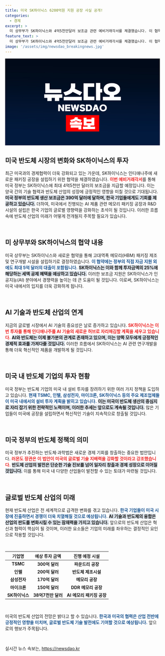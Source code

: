 ```yaml
---
title: 미국 SK하이닉스 6200억원 지원 공장 사실 공개!
categories:
  - 경제
excerpt: >
  미 상무부가 SK하이닉스와 4억5천만달러 보조금 관련 예비거래각서를 체결했습니다. 이 협약은 인디애나주에 AI 메모리 패키징 공장을 설립하며, 미국의 기술 경쟁력을 높이기 위한 중요한 첫걸음으로 평가받고 있습니다.
feature_text: >
  미 상무부가 SK하이닉스와 4억5천만달러 보조금 관련 예비거래각서를 체결했습니다. 이 협약은 인디애나주에 AI 메모리 패키징 공장을 설립하며, 미국의 기술 경쟁력을 높이기 위한 중요한 첫걸음으로 평가받고 있습니다.
image: '/assets/img/newsdao_breakingnews.jpg'
---
```


<p><img src="/assets/img/newsdao_breakingnews.jpg" alt="flaretime 속보" /></p>

<h2 data-ke-size="size26">미국 반도체 시장의 변화와 SK하이닉스의 투자</h2>

<p data-ke-size="size16">최근 미국과의 경제협력이 더욱 강화되고 있는 가운데, SK하이닉스는 인디애나주에 새로운 패키징 공장을 설립하기 위한 협약을 체결하였습니다. <b><span style="color: #ee2323;">이번 예비거래각서</span></b>를 통해 미국 정부는 SK하이닉스에 최대 4억5천만 달러의 보조금을 지급할 예정입니다. 이는 양국 간의 기술 협력과 반도체 산업의 성장에 긍정적인 영향을 미칠 것으로 기대됩니다. <b><span style="background-color: #21538527;">미국 정부의 반도체 생산 보조금은 390억 달러에 달하며, 한국 기업들에게도 기회를 제공하고 있습니다.</span></b> 더하여, 미국에서 진행되는 AI 제품 관련 메모리 패키징 공장과 R&D 시설의 설립은 한국 기업의 글로벌 영향력을 강화하는 초석이 될 것입니다. 이러한 흐름 속에 반도체 산업의 미래가 어떻게 전개될지 주목할 필요가 있습니다.</p>

<p data-ke-size="size16">&nbsp;</p>

<h2 data-ke-size="size26">미 상무부와 SK하이닉스의 협약 내용</h2>

<p data-ke-size="size16">미국 상무부는 SK하이닉스와 새로운 협약을 통해 고대역폭 메모리(HBM) 패키징 제조 및 연구개발 시설을 설립하기로 결정하였습니다. <b><span style="color: #1a5490;">이 협약에는 정부의 직접 자금 지원 외에도 최대 5억 달러의 대출이 포함됩니다.</span></b> <b><span style="background-color: #21538527;">SK하이닉스는 이와 함께 투자금액의 25%에 해당하는 세액 공제 혜택을 예상하고 있습니다.</span></b> 이러한 보조금 지원은 SK하이닉스가 인공지능(AI) 분야에서 경쟁력을 높이는 데 큰 도움이 될 것입니다. 이로써, SK하이닉스는 미국 내에서의 입지를 더욱 강화하게 됩니다.</p>

<p data-ke-size="size16">&nbsp;</p>

<h2 data-ke-size="size26">AI 기술과 반도체 산업의 연계</h2>

<p data-ke-size="size16">지금의 글로벌 시장에서 AI 기술의 중요성은 날로 증가하고 있습니다. <b><span style="color: #ee2323;">SK하이닉스는 이번 투자를 통해 인디애나주를 AI 기술의 새로운 허브로 자리매김할 계획을 세우고 있습니다.</span></b> <b><span style="background-color: #21538527;">AI와 반도체는 이제 불가분의 관계로 존재하고 있으며, 이는 양쪽 모두에게 긍정적인 경제적 효과를 가져다줄 것입니다.</span></b> 이러한 흐름에서 SK하이닉스는 AI 관련 연구개발을 통해 더욱 혁신적인 제품을 개발하게 될 것입니다.</p>

<p data-ke-size="size16">&nbsp;</p>

<h2 data-ke-size="size26">미국 내 반도체 기업의 투자 현황</h2>

<p data-ke-size="size16">미국 정부는 반도체 기업의 미국 내 설비 투자를 장려하기 위한 여러 가지 정책을 도입하고 있습니다. <b><span style="color: #1a5490;">현재 TSMC, 인텔, 삼성전자, 마이크론, SK하이닉스 등의 주요 제조업체들이 미국 내에서의 설비 투자 계획을 밝히고 있습니다.</span></b> <b><span style="background-color: #21538527;">이는 미국이 반도체 생산의 중심지로 자리 잡기 위한 전략적인 노력이며, 이러한 추세는 앞으로도 계속될 것입니다.</span></b> 많은 기업들이 미국에 공장을 설립하면서 혁신적인 기술이 지속적으로 창출될 것입니다.</p>

<p data-ke-size="size16">&nbsp;</p>

<h2 data-ke-size="size26">미국 정부의 반도체 정책의 의미</h2>

<p data-ke-size="size16">미국 정부가 추진하는 반도체·과학법은 새로운 경제 기회를 창출하는 중요한 법안입니다. <b><span style="color: #ee2323;">러몬도 장관은 이 법안이 미국의 글로벌 기술 지배력을 강화할 것이라고 강조했습니다.</span></b> <b><span style="background-color: #21538527;">반도체 산업의 발전은 단순한 기술 진보를 넘어 일자리 창출과 경제 성장으로 이어질 것입니다.</span></b> 이를 통해 미국 내 다양한 산업들이 발전할 수 있는 토대가 마련될 것입니다.</p>

<p data-ke-size="size16">&nbsp;</p>

<h2 data-ke-size="size26">글로벌 반도체 산업의 미래</h2>

<p data-ke-size="size16">현재 반도체 산업은 전 세계적으로 급격한 변화를 겪고 있습니다. <b><span style="color: #1a5490;">한국 기업들이 미국 시장에 진출하면서 경쟁이 더욱 치열해질 것으로 예상됩니다.</span></b> <b><span style="background-color: #21538527;">AI 기술과 반도체의 융합은 산업의 판도를 변화시킬 수 있는 잠재력을 가지고 있습니다.</span></b> 앞으로의 반도체 산업은 혁신과 협력이 핵심이 될 것이며, 이러한 요소들은 기업의 미래를 좌우하는 결정적인 요인으로 작용할 것입니다.</p>

<p data-ke-size="size16">&nbsp;</p>

<table>
  <thead>
    <tr>
      <th>기업명</th>
      <th>예상 투자 금액</th>
      <th>진행 예정 시설</th>
    </tr>
  </thead>
  <tbody>
    <tr>
      <td style="text-align: center; height: 17px;"><b>TSMC</b></td>
      <td style="text-align: center; height: 17px;"><b>300억 달러</b></td>
      <td style="text-align: center; height: 17px;"><b>파운드리 공장</b></td>
    </tr>
    <tr>
      <td style="text-align: center; height: 17px;"><b>인텔</b></td>
      <td style="text-align: center; height: 17px;"><b>200억 달러</b></td>
      <td style="text-align: center; height: 17px;"><b>반도체 제조시설</b></td>
    </tr>
    <tr>
      <td style="text-align: center; height: 17px;"><b>삼성전자</b></td>
      <td style="text-align: center; height: 17px;"><b>170억 달러</b></td>
      <td style="text-align: center; height: 17px;"><b>메모리 공장</b></td>
    </tr>
    <tr>
      <td style="text-align: center; height: 17px;"><b>마이크론</b></td>
      <td style="text-align: center; height: 17px;"><b>150억 달러</b></td>
      <td style="text-align: center; height: 17px;"><b>DDR 메모리 공장</b></td>
    </tr>
    <tr>
      <td style="text-align: center; height: 17px;"><b>SK하이닉스</b></td>
      <td style="text-align: center; height: 17px;"><b>38억7천만 달러</b></td>
      <td style="text-align: center; height: 17px;"><b>AI 메모리 패키징 공장</b></td>
    </tr>
  </tbody>
</table>

<p data-ke-size="size16">&nbsp;</p>

<p data-ke-size="size16">미국의 반도체 산업의 전망은 밝다고 할 수 있습니다. <b><span style="color: #1a5490;">한국과 미국의 협력은 산업 전반에 긍정적인 영향을 미치며, 글로벌 반도체 기술 발전에도 기여할 것으로 예상됩니다.</span></b> 앞으로의 행보가 주목됩니다.</p> 

<p data-ke-size="size16">&nbsp;</p>
실시간 뉴스 속보는, <a href="https://newsdao.kr" rel="dofollow">https://newsdao.kr</a>


